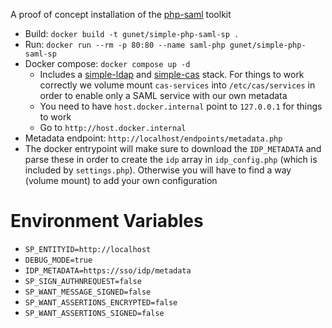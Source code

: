 A proof of concept installation of the [php-saml](https://github.com/SAML-Toolkits/php-saml/) toolkit

* Build: `docker build -t gunet/simple-php-saml-sp .`
* Run: `docker run --rm -p 80:80 --name saml-php gunet/simple-php-saml-sp`
* Docker compose: `docker compose up -d`
  - Includes a [simple-ldap](https://hub.docker.com/r/gunet/simple-ldap) and [simple-cas](https://hub.docker.com/r/gunet/simple-cas) stack. For things to work correctly we volume mount `cas-services` into `/etc/cas/services` in order to enable only a SAML service with our own metadata
  - You need to have `host.docker.internal` point to `127.0.0.1` for things to work
  - Go to `http://host.docker.internal`
* Metadata endpoint: `http://localhost/endpoints/metadata.php`
* The docker entrypoint will make sure to download the `IDP_METADATA` and parse these in order to create the `idp` array in `idp_config.php` (which is included by `settings.php`). Otherwise you will have to find a way (volume mount) to add your own configuration

# Environment Variables
* `SP_ENTITYID=http://localhost`
* `DEBUG_MODE=true`
* `IDP_METADATA=https://sso/idp/metadata`
* `SP_SIGN_AUTHNREQUEST=false`
* `SP_WANT_MESSAGE_SIGNED=false`
* `SP_WANT_ASSERTIONS_ENCRYPTED=false`
* `SP_WANT_ASSERTIONS_SIGNED=false`
